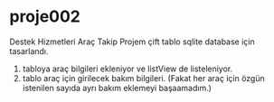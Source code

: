 # proje002
Destek Hizmetleri Araç Takip
Projem çift tablo sqlite database için tasarlandı.
1. tabloya araç bilgileri ekleniyor ve listView de listeleniyor.
2. tablo araç için girilecek bakım bilgileri. (Fakat her araç için özgün istenilen sayıda ayrı bakım eklemeyi başaamadım.)
